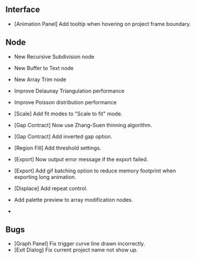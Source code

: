 ## Interface
- [Animation Panel] Add tooltip when hovering on project frame boundary.

## Node
- New Recursive Subdivision node
- New Buffer to Text node
- New Array Trim node
- Improve Delaunay Triangulation performance
- Improve Poisson distribution performance



- [Scale] Add fit modes to "Scale to fit" mode.
- [Gap Contract] Now use Zhang-Suen thinning algorithm.
- [Gap Contract] Add inverted gap option.
- [Region Fill] Add threshold settings.
- [Export] Now output error message if the export failed.
- [Export] Add gif batching option to reduce memory footprint when exporting long animation.
- [Displace] Add repeat control.
- Add palette preview to array modification nodes.
- 

## Bugs
- [Graph Panel] Fix trigger curve line drawn incorrectly.
- [Exit Dialog] Fix current project name not show up.